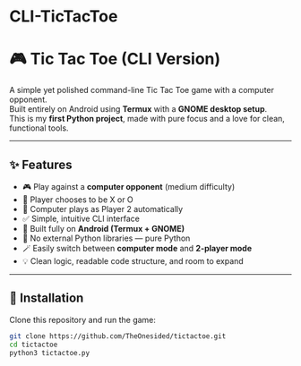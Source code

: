 # CLI-TicTacToe
# 🎮 Tic Tac Toe (CLI Version)

A simple yet polished command-line Tic Tac Toe game with a computer opponent.  
Built entirely on Android using **Termux** with a **GNOME desktop setup**.  
This is my **first Python project**, made with pure focus and a love for clean, functional tools.

---

## ✨ Features

- 🎮 Play against a **computer opponent** (medium difficulty)
- 👤 Player chooses to be X or O
- 🧠 Computer plays as Player 2 automatically
- ✅ Simple, intuitive CLI interface
- 📱 Built fully on **Android (Termux + GNOME)**
- 🐍 No external Python libraries — pure Python
- 🪄 Easily switch between **computer mode** and **2-player mode**
- 💡 Clean logic, readable code structure, and room to expand

---

## 🚀 Installation

Clone this repository and run the game:

```bash
git clone https://github.com/TheOnesided/tictactoe.git
cd tictactoe
python3 tictactoe.py
